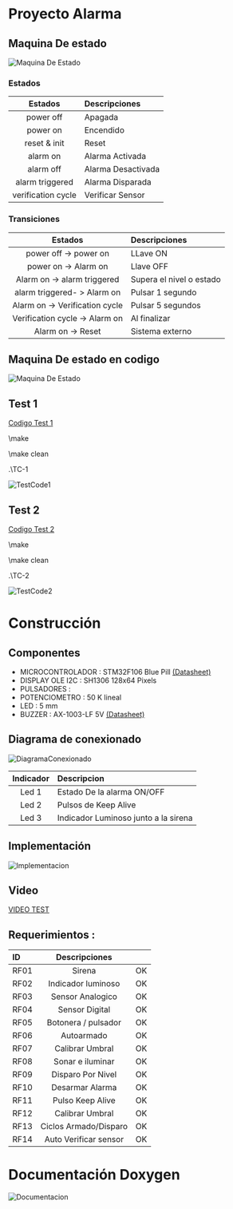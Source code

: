 # Proyecto Alarma

## Maquina De estado

![Maquina De Estado](/imag/maquinaEstado.png)

### Estados


|  Estados           | Descripciones      | 
|:------------------:|:-------------------| 
| power off          | Apagada            | 
| power on           | Encendido          | 
| reset & init       | Reset              | 
| alarm on           | Alarma Activada    | 
| alarm off          | Alarma Desactivada | 
| alarm triggered    | Alarma Disparada   | 
| verification cycle | Verificar Sensor   | 

### Transiciones

|  Estados                        | Descripciones    | 
|:-------------------------------:|:-----------------| 
| power off ->  power on          | LLave ON         | 
| power on -> Alarm on            | Llave OFF                   | 
| Alarm on -> alarm triggered     | Supera el nivel o estado    | 
| alarm triggered- > Alarm on     | Pulsar 1 segundo          | 
| Alarm on -> Verification cycle  | Pulsar 5 segundos | 
| Verification cycle ->  Alarm on | Al finalizar       | 
|  Alarm on -> Reset              | Sistema externo         | 


## Maquina De estado en codigo

![Maquina De Estado](/imag/maquinaEstadoCode.png "Maquina De Estado")


## Test 1
[Codigo Test 1](https://github.com/sequeirandres/alarm/tree/master/src/TestCode-1)

<p> \make </p> <p> \make clean </p><p> .\TC-1</p>

![TestCode1](/imag/testCode1.png)

## Test 2

[Codigo Test 2](https://github.com/sequeirandres/alarm/tree/master/src/TestCode-2)

<p> \make </p> <p> \make clean </p><p> .\TC-2</p>

![TestCode2](/imag/testCode2.png)


# Construcción
## Componentes
- MICROCONTROLADOR : STM32F106 Blue Pill [(Datasheet)](https://www.alldatasheet.com/datasheet-pdf/pdf/201596/STMICROELECTRONICS/STM32F103C8T6.html)
- DISPLAY OLE I2C : SH1306 128x64 Pixels 
- PULSADORES :
- POTENCIOMETRO : 50 K lineal 
- LED : 5 mm
- BUZZER : AX-1003-LF 5V [(Datasheet)](https://www.aatc.tw/images/pdf/20201125a0d45.pdf)

## Diagrama de conexionado

![DiagramaConexionado](/imag/DiagramaConexionado.png)

|  Indicador         | Descripcion                          | 
|:------------------:|:-------------------------------------| 
| Led 1              | Estado De la alarma ON/OFF           | 
| Led 2              | Pulsos de  Keep Alive                | 
| Led 3              | Indicador Luminoso junto a la sirena | 


## Implementación

![Implementacion](/imag/Implementacion.png)


## Video

[VIDEO TEST](https://drive.google.com/file/d/1UD9CIfe8KOxT1QfAv9p_cZdwUCxesQyv/view)

## Requerimientos :
 
|  ID  | Descripciones         | |
|:-----|:---------------------:|:----: |
| RF01 | Sirena                |   OK    |
| RF02 | Indicador luminoso    |   OK    |
| RF03 | Sensor Analogico      |   OK
| RF04 | Sensor Digital        |  OK |
| RF05 | Botonera / pulsador   |    OK   |
| RF06 | Autoarmado            |    OK   |
| RF07 | Calibrar Umbral       |    OK   |
| RF08 | Sonar e iluminar      |    OK   |
| RF09 | Disparo Por Nivel     |    OK   |
| RF10 | Desarmar Alarma       |    OK   |
| RF11 | Pulso Keep Alive      |    OK   |
| RF12 | Calibrar Umbral       |    OK   |
| RF13 | Ciclos Armado/Disparo |    OK   |
| RF14 | Auto Verificar sensor |    OK   |

# Documentación Doxygen

![Documentacion](/imag/Documentacion.png)










